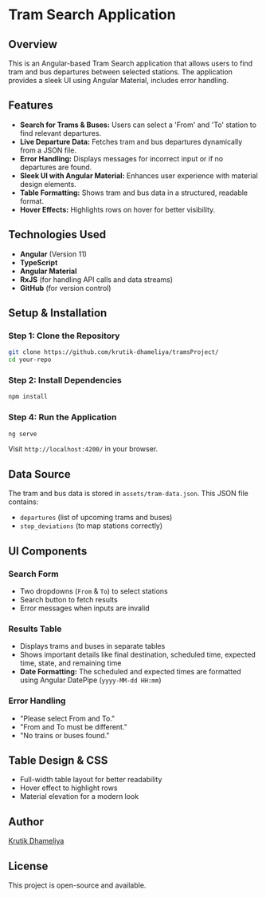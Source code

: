 # Tram Search Application

## Overview
This is an Angular-based Tram Search application that allows users to find tram and bus departures between selected stations. The application provides a sleek UI using Angular Material, includes error handling.

## Features
- **Search for Trams & Buses:** Users can select a 'From' and 'To' station to find relevant departures.
- **Live Departure Data:** Fetches tram and bus departures dynamically from a JSON file.
- **Error Handling:** Displays messages for incorrect input or if no departures are found.
- **Sleek UI with Angular Material:** Enhances user experience with material design elements.
- **Table Formatting:** Shows tram and bus data in a structured, readable format.
- **Hover Effects:** Highlights rows on hover for better visibility.

## Technologies Used
- **Angular** (Version 11)
- **TypeScript**
- **Angular Material**
- **RxJS** (for handling API calls and data streams)
- **GitHub** (for version control)

## Setup & Installation
### Step 1: Clone the Repository
```sh
git clone https://github.com/krutik-dhameliya/tramsProject/
cd your-repo
```

### Step 2: Install Dependencies
```sh
npm install
```

### Step 4: Run the Application
```sh
ng serve
```
Visit `http://localhost:4200/` in your browser.

## Data Source
The tram and bus data is stored in `assets/tram-data.json`. This JSON file contains:
- `departures` (list of upcoming trams and buses)
- `stop_deviations` (to map stations correctly)

## UI Components
### **Search Form**
- Two dropdowns (`From` & `To`) to select stations
- Search button to fetch results
- Error messages when inputs are invalid

### **Results Table**
- Displays trams and buses in separate tables
- Shows important details like final destination, scheduled time, expected time, state, and remaining time
- **Date Formatting:** The scheduled and expected times are formatted using Angular DatePipe (`yyyy-MM-dd HH:mm`)

### **Error Handling**
- "Please select From and To."
- "From and To must be different."
- "No trains or buses found."

## Table Design & CSS
- Full-width table layout for better readability
- Hover effect to highlight rows
- Material elevation for a modern look

## Author
[Krutik Dhameliya](https://github.com/krutik-dhameliya)

## License
This project is open-source and available.

